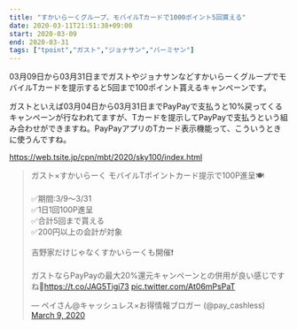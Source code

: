 ```yaml
---
title: "すかいらーくグループ、モバイルTカードで1000ポイント5回貰える"
date: 2020-03-11T21:51:38+09:00
start: 2020-03-09
end: 2020-03-31
tags: ["tpoint","ガスト","ジョナサン","バーミヤン"]
---
```


03月09日から03月31日までガストやジョナサンなどすかいらーくグループでモバイルTカードを提示すると5回まで100ポイント貰えるキャンペーンです。

ガストといえば03月04日から03月31日までPayPayで支払うと10%戻ってくるキャンペーンが行なわれてますが、Tカードを提示してPayPayで支払うという組み合わせができますね。PayPayアプリのTカード表示機能って、こういうときに使うんですね。

https://web.tsite.jp/cpn/mbt/2020/sky100/index.html

<blockquote class="twitter-tweet"><p lang="ja" dir="ltr">ガスト×すかいらーく モバイルTポイントカード提示で100P進呈🍽<br><br>✅期間:3/9〜3/31<br>✅1日1回100P進呈<br>✅合計5回まで貰える<br>✅200円以上の会計が対象<br><br>吉野家だけじゃなくすかいらーくも開催❗️<br><br>ガストならPayPayの最大20%還元キャンペーンとの併用が良い感じですね🤤<a href="https://t.co/JAG5Tigi73">https://t.co/JAG5Tigi73</a> <a href="https://t.co/At06mPsPaT">pic.twitter.com/At06mPsPaT</a></p>&mdash; ペイさん@キャッシュレス×お得情報ブロガー (@pay_cashless) <a href="https://twitter.com/pay_cashless/status/1237032681210179584?ref_src=twsrc%5Etfw">March 9, 2020</a></blockquote> <script async src="https://platform.twitter.com/widgets.js" charset="utf-8"></script>
